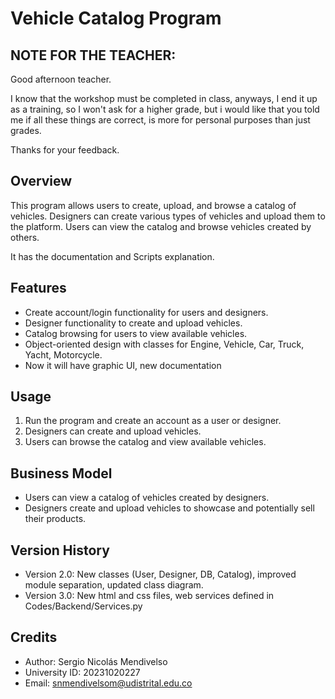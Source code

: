 # Vehicle Catalog Program

## NOTE FOR THE TEACHER: 

Good afternoon teacher.

I know that the workshop must be completed in class, anyways, I end it up as a training, so I won't ask for a higher grade, but i would like that you told me if all these things are correct, is more for personal purposes than just grades.

Thanks for your feedback.

## Overview

This program allows users to create, upload, and browse a catalog of vehicles. Designers can create various types of vehicles and upload them to the platform. Users can view the catalog and browse vehicles created by others.

It has the documentation and Scripts explanation.

## Features 

- Create account/login functionality for users and designers.
- Designer functionality to create and upload vehicles.
- Catalog browsing for users to view available vehicles.
- Object-oriented design with classes for Engine, Vehicle, Car, Truck, Yacht, Motorcycle.
- Now it will have graphic UI, new documentation

## Usage

1. Run the program and create an account as a user or designer.
2. Designers can create and upload vehicles.
3. Users can browse the catalog and view available vehicles.

## Business Model

- Users can view a catalog of vehicles created by designers.
- Designers create and upload vehicles to showcase and potentially sell their products.

## Version History

- Version 2.0: New classes (User, Designer, DB, Catalog), improved module separation, updated class diagram.
- Version 3.0: New html and css files, web services defined in Codes/Backend/Services.py

## Credits

- Author: Sergio Nicolás Mendivelso
- University ID: 20231020227
- Email: snmendivelsom@udistrital.edu.co
